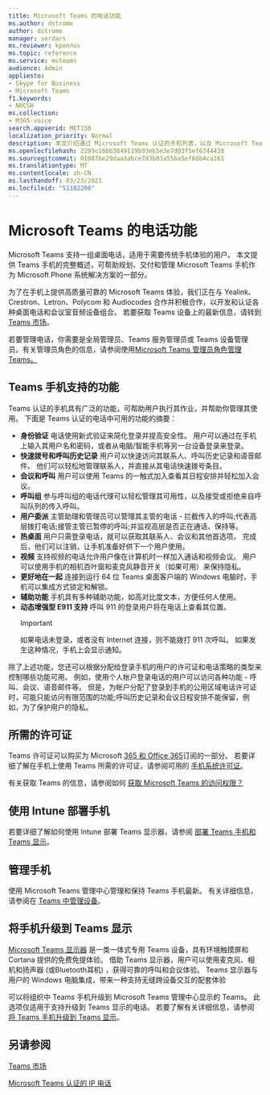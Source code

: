 ```yaml
---
title: Microsoft Teams 的电话功能
ms.author: dstrome
author: dstrome
manager: serdars
ms.reviewer: kponnus
ms.topic: reference
ms.service: msteams
audience: Admin
appliesto:
- Skype for Business
- Microsoft Teams
f1.keywords:
- NOCSH
ms.collection:
- M365-voice
search.appverid: MET150
localization_priority: Normal
description: 本文介绍通过 Microsoft Teams 认证的手机列表，以及 Microsoft Teams 认证电话支持的功能。
ms.openlocfilehash: 2299c16bb3849119b93eb5e3e7d03f5ef6744430
ms.sourcegitcommit: 01087be29daa3abce7d3b03a55ba5ef8db4ca161
ms.translationtype: MT
ms.contentlocale: zh-CN
ms.lasthandoff: 03/23/2021
ms.locfileid: "51102208"
---
```

# <a name="phones-for-microsoft-teams"></a>Microsoft Teams 的电话功能

Microsoft Teams 支持一组桌面电话，适用于需要传统手机体验的用户。 本文提供 Teams 手机的完整概述，可帮助规划、交付和管理 Microsoft Teams 手机作为 Microsoft Phone 系统解决方案的一部分。 

为了在手机上提供高质量可靠的 Microsoft Teams 体验，我们正在与 Yealink、Crestron、Letron、Polycom 和 Audiocodes 合作并积极合作，以开发和认证各种桌面电话和会议室音频设备组合。 若要获取 Teams 设备上的最新信息，请转到 [Teams 市场](https://office.com/teamsdevices)。

若要管理电话，你需要是全局管理员、Teams 服务管理员或 Teams 设备管理员。有关管理员角色的信息，请参阅使用[Microsoft Teams 管理员角色管理 Teams。](../using-admin-roles.md)

## <a name="features-supported-by-teams-phones"></a>Teams 手机支持的功能

Teams 认证的手机具有广泛的功能，可帮助用户执行其作业，并帮助你管理其使用。 下面是 Teams 认证的电话中可用的功能的摘要：

- **身份验证** 电话使用新式验证来简化登录并提高安全性。 用户可以通过在手机上输入其用户名和密码，或者从电脑/智能手机等另一台设备登录来登录。
- **快速拨号和呼叫历史记录** 用户可以快速访问其联系人、呼叫历史记录和语音邮件。 他们可以轻松地管理联系人，并直接从其电话快速拨号条目。
- **会议和呼叫** 用户可以使用 Teams 的一触式加入查看其日程安排并轻松加入会议。
- **呼叫组** 参与呼叫组的电话代理可以轻松管理其可用性，以及接受或拒绝来自呼叫队列的传入呼叫。
- **用户委派** 主管助理和管理员可以管理其主管的电话 - 拦截传入的呼叫;代表高层拨打电话;接管主管已暂停的呼叫;并监视高层是否正在通话、保持等。
- **热桌面** 用户只需登录电话，就可以获取其联系人、会议和其他首选项。 完成后，他们可以注销，让手机准备好供下一个用户使用。
- **视频** 支持视频的电话允许用户像在计算机时一样加入通话和视频会议。 用户可以使用手机的相机百叶窗和麦克风静音开关（如果可用）来保持隐私。
- **更好地在一起** 连接到运行 64 位 Teams 桌面客户端的 Windows 电脑时，手机可以集成方式锁定和解锁。
- **辅助功能** 手机具有多种辅助功能，如高对比度文本，方便任何人使用。
- **动态增强型 E911 支持** 呼叫 911 的登录用户将在电话上查看其位置。 
    > [!IMPORTANT]
    > 如果电话未登录，或者没有 Internet 连接，则不能拨打 911 次呼叫。 如果发生这种情况，手机上会显示通知。

除了上述功能，您还可以根据分配给登录手机的用户的许可证和电话策略的类型来控制哪些功能可用。 例如，使用个人帐户登录电话的用户可以访问各种功能 - 呼叫、会议、语音邮件等。 但是，为帐户分配了登录到手机的公用区域电话许可证时，可能只能访问有限范围的功能;呼叫历史记录和会议日程安排不能保留，例如，为了保护用户的隐私。

## <a name="required-licenses"></a>所需的许可证

Teams 许可证可以购买为 Microsoft [365 和 Office 365](/office365/servicedescriptions/teams-service-description)订阅的一部分。 若要详细了解在手机上使用 Teams 所需的许可证，请参阅可用的 [手机系统许可证](https://products.office.com/microsoft-teams/voice-calling)。

有关获取 Teams 的信息，请参阅如何 [获取 Microsoft Teams 的访问权限？](https://support.office.com/article/fc7f1634-abd3-4f26-a597-9df16e4ca65b)

## <a name="deploy-your-phones-using-intune"></a>使用 Intune 部署手机

若要详细了解如何使用 Intune 部署 Teams 显示器，请参阅 [部署 Teams 手机和 Teams 显示](phones-displays-deploy.md)。

## <a name="manage-your-phones"></a>管理手机

使用 Microsoft Teams 管理中心管理和保持 Teams 手机最新。 有关详细信息，请参阅在 [Teams 中管理设备](device-management.md)。

## <a name="upgrade-your-phones-to-teams-displays"></a>将手机升级到 Teams 显示

[Microsoft Teams 显示器](teams-displays.md) 是一类一体式专用 Teams 设备，具有环境触摸屏和 Cortana 提供的免费免提体验。 借助 Teams 显示器，用户可以使用麦克风、相机和扬声器 (或Bluetooth耳机) ，获得可靠的呼叫和会议体验。 Teams 显示器与用户的 Windows 电脑集成，带来一种支持无缝跨设备交互的配套体验

可以将组织中 Teams 手机升级到 Microsoft Teams 管理中心显示的 Teams。 此选项仅适用于支持升级到 Teams 显示的电话。 若要了解有关详细信息，请参阅 [将 Teams 手机升级到 Teams 显示](upgrade-phones-to-displays.md)。

## <a name="see-also"></a>另请参阅

[Teams 市场](https://office.com/teamsdevices)

[Microsoft Teams 认证的 IP 电话](teams-ip-phones.md)